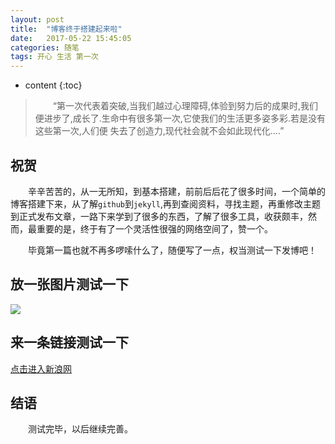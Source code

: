 ```yaml
---
layout: post
title:  "博客终于搭建起来啦"
date:   2017-05-22 15:45:05
categories: 随笔
tags: 开心 生活 第一次
---
```


* content
{:toc}

> &emsp;&emsp;“第一次代表着突破,当我们越过心理障碍,体验到努力后的成果时,我们便进步了,成长了.生命中有很多第一次,它使我们的生活更多姿多彩.若是没有这些第一次,人们便 失去了创造力,现代社会就不会如此现代化....”

## 祝贺
&emsp;&emsp;辛辛苦苦的，从一无所知，到基本搭建，前前后后花了很多时间，一个简单的博客搭建下来，从了解`github`到`jekyll`,再到查阅资料，寻找主题，再重修改主题到正式发布文章，一路下来学到了很多的东西，了解了很多工具，收获颇丰，然而，最重要的是，终于有了一个灵活性很强的网络空间了，赞一个。

&emsp;&emsp;毕竟第一篇也就不再多啰嗦什么了，随便写了一点，权当测试一下发博吧！

## 放一张图片测试一下
![](https://timgsa.baidu.com/timg?image&quality=80&size=b9999_10000&sec=1495536799738&di=7f409ec06c85966301aac5d6dff72831&imgtype=0&src=http%3A%2F%2Fimg.tuku.cn%2Ffile_big%2F201502%2F0e93d8ab02314174a933b5f00438d357.jpg)

## 来一条链接测试一下
[点击进入新浪网](http://www.sina.com.cn)

## 结语
&emsp;&emsp;测试完毕，以后继续完善。
